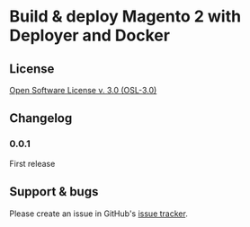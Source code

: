 # Build & deploy Magento 2 with Deployer and Docker

## License
[Open Software License v. 3.0 (OSL-3.0)](https://opensource.org/licenses/OSL-3.0)

## Changelog
### 0.0.1 
First release

## Support & bugs
Please create an issue in GitHub's [issue tracker](https://github.com/rikwillems/docker-magento2-build-deploy/issues).
